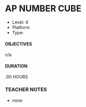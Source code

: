 # AP NUMBER CUBE
* Level: 4
* Platform: 
* Type: 

#### OBJECTIVES
n/a

#### DURATION
.00 HOURS

### TEACHER NOTES 

* none